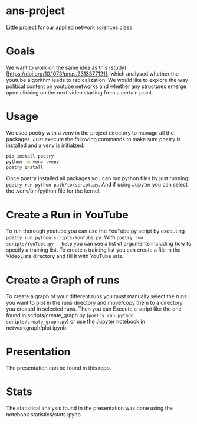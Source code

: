 # ans-project
Little project for our applied network sciences class

# Goals
We want to work on the same idea as this (study)[https://doi.org/10.1073/pnas.2313377121], which analysed whether the youtube algorithm leads to radicalization. We would like to explore the way political content on youtube networks and whether any structures emerge upon clicking on the next video starting from a certain point.

# Usage
We used poetry with a venv in the project directory to manage all the packages. Just execute the following commands to make sure poetry is installed and a venv is initialzed: 
```bash
pip install poetry
python -m venv .venv
poetry install
``` 
Once poetry installed all packages you can run python files by just running: `poetry run python path/to/script.py`. And if using Jupyter you can select the .venv/bin/python file for the kernel.

# Create a Run in YouTube
To run thorough youtube you can use the YouTube.py script by executing `poetry run python scripts/YouTube.py`. With `poetry run scripts/YouTube.py --help` you can see a list of arguments including how to specify a training list. To create a training list you can create a file in the VideoLists directory and fill it with YouTube urls.

# Create a Graph of runs
To create a graph of your different runs you must manually select the runs you want to plot in the runs directory and move/copy them to a directory you created in selected runs. Then you can Execute a script like the one found in scripts/create_graph.py (`poetry run python scripts/create_graph.py`) or use the Jupyter notebook in networkgraph/plot.ipynb.

# Presentation
The presentation can be found in this repo.

# Stats
The statistical analysis found in the presentation was done using the notebook statistics/stats.ipynb

